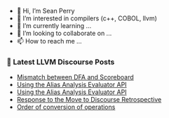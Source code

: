 - 👋 Hi, I’m Sean Perry
- 👀 I’m interested in compilers (c++, COBOL, llvm)
- 🌱 I’m currently learning ...
- 💞️ I’m looking to collaborate on ...
- 📫 How to reach me ...

<!---
s66perry/s66perry is a ✨ special ✨ repository because its `README.md` (this file) appears on your GitHub profile.
You can click the Preview link to take a look at your changes.
--->
### 📕 Latest LLVM Discourse Posts

<!-- DISCOURSE-LLVM:START -->
- [Mismatch between DFA and Scoreboard](https://discourse.llvm.org/t/mismatch-between-dfa-and-scoreboard/63053#post_4)
- [Using the Alias Analysis Evaluator API](https://discourse.llvm.org/t/using-the-alias-analysis-evaluator-api/63258#post_4)
- [Using the Alias Analysis Evaluator API](https://discourse.llvm.org/t/using-the-alias-analysis-evaluator-api/63258#post_3)
- [Response to the Move to Discourse Retrospective](https://discourse.llvm.org/t/response-to-the-move-to-discourse-retrospective/63159#post_5)
- [Order of conversion of operations](https://discourse.llvm.org/t/order-of-conversion-of-operations/63259#post_3)
<!-- DISCOURSE-LLVM:END -->
